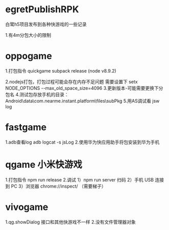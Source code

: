 # egretPublishRPK
白鹭h5项目发布到各种快游戏的一些记录

1.有4m分包大小的限制

# oppogame
1.打包指令 quickgame subpack release (node v8.9.2)

2.nodejs打包，打包过程可能会存在内存不足问题 需要设置下 setx NODE_OPTIONS --max_old_space_size=4096
3.更新版本-可能需要更换下分包名
4.测试包存放手机的目录：Android\data\com.nearme.instant.platform\files\subPkg
5.用AS调试看 jsw log


# fastgame
1.adb查看log                adb logcat -s jsLog
2.使用华为快应用助手将包安装到华为手机

# qgame 小米快游戏
1.打包指令 npm run release
2.调试
1）npm run server 扫码
2）⼿机 USB 连接到 PC 
3）浏览器 chrome://inspect/ （需要梯子）

# vivogame
1.qg.showDialog 接口和其他快游戏不一样
2.没有文件管理器对象
